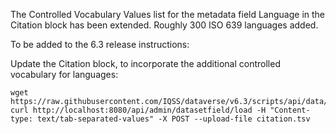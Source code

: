 The Controlled Vocabulary Values list for the metadata field Language in the Citation block has been extended.
Roughly 300 ISO 639 languages added.

To be added to the 6.3 release instructions:

Update the Citation block, to incorporate the additional controlled vocabulary for languages:

```
wget https://raw.githubusercontent.com/IQSS/dataverse/v6.3/scripts/api/data/metadatablocks/citation.tsv
curl http://localhost:8080/api/admin/datasetfield/load -H "Content-type: text/tab-separated-values" -X POST --upload-file citation.tsv
```

